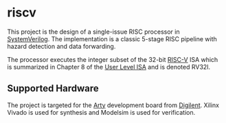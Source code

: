 riscv
=====

This project is the design of a single-issue RISC processor in
[SystemVerilog][systemverilog]. The implementation is a classic 5-stage
RISC pipeline with hazard detection and data forwarding.

The processor executes the integer subset of the 32-bit [RISC-V][riscv] ISA
which is summarized in Chapter 8 of the [User Level ISA][riscv] and is denoted
RV32I.

Supported Hardware
------------------

The project is targeted for the [Arty][arty] development board from
[Digilent][digilent]. Xilinx Vivado is used for synthesis and Modelsim is used
for verification.

[systemverilog]: http://standards.ieee.org/findstds/standard/1300-2011.html
[riscv]: http://riscv.org/
[arty]: http://www.digilentinc.com/Products/Detail.cfm?NavPath=2,400,1487&Prod=ARTY
[digilent]: http://www.digilentinc.com
